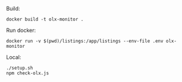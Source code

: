 Build:

```
docker build -t olx-monitor .
```

Run docker:

```
docker run -v $(pwd)/listings:/app/listings --env-file .env olx-monitor
```

Local:

```
./setup.sh
npm check-olx.js
```
